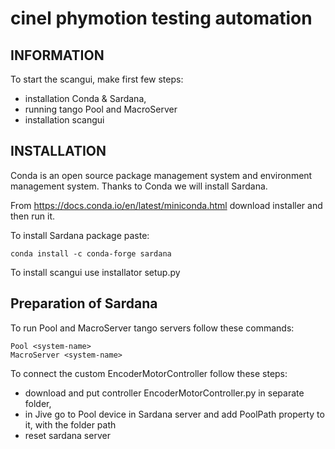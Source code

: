 cinel phymotion testing automation
====================

INFORMATION
-----------
To start the scangui, make first few steps:
* installation Conda & Sardana, 
* running tango Pool and MacroServer
* installation scangui

INSTALLATION
------------
Conda is an open source package management system and environment management system. Thanks to Conda we will install Sardana. 

From https://docs.conda.io/en/latest/miniconda.html download installer and then run it.

To install Sardana package paste:

    conda install -c conda-forge sardana

To install scangui use installator setup.py

Preparation of Sardana
-----------------------
To run Pool and MacroServer tango servers follow these commands:

    Pool <system-name>
    MacroServer <system-name>
    
To connect the custom EncoderMotorController follow these steps:
* download and put controller EncoderMotorController.py in separate folder, 
* in Jive go to Pool device in Sardana server and add PoolPath property to it, with the folder path
* reset sardana server
